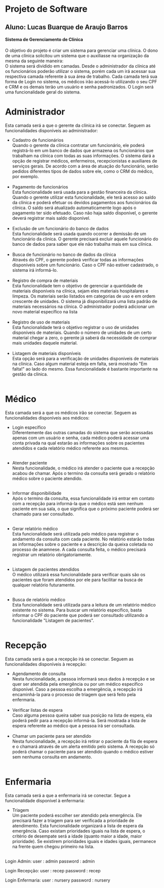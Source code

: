 # Projeto de Software
## Aluno: Lucas Buarque de Araujo Barros

#### Sistema de Gerenciamento de Clínica
   O objetivo do projeto é criar um sistema para gerenciar uma clínica. O dono de uma clínica solicitou um sistema que o auxiliasse na organização da mesma da seguinte maneira: </br>
   O sistema será dividido em camadas. Desde o administrador da clínica até os funcionários poderão utilizar o sistema, porém cada um irá acessar sua respectiva camada referente à sua área de trabalho. Cada camada terá sua forma de Login no sistema, os médicos irão acessá-lo utilizando o seu CPF e CRM e os demais terão um usuário e senha padronizados. O Login será uma funcionalidade geral do sistema.

# Administrador
   Esta camada será a que o gerente da clínica irá se conectar. Seguem as funcionalidades disponíveis ao administrador:
   * Cadastro de funcionários </br>
   Quando o gerente da clínica contratar um funcionário, ele poderá registrá-lo em um banco de dados que armazena os funcionários que trabalham na clínica com todas as suas informações. O sistema dará a opção de registrar médicos, enfermeiros, recepcionistas e auxiliares de serviços gerais. De acordo com a área de atuação do funcionário, serão pedidos diferentes tipos de dados sobre ele, como o CRM do médico, por exemplo. </br> </br>
   * Pagamento de funcionários </br>
   Esta funcionalidade será usada para a gestão financeira da clínica. Quando o gerente utilizar esta funcionalidade, ele terá acesso ao saldo da clínica e poderá efetuar os devidos pagamentos aos funcionários da clínica. O saldo será atualizado automaticamente logo após o pagamento ter sido efetuado. Caso não haja saldo disponível, o gerente deverá registrar mais saldo disponível. </br></br>
   * Exclusão de um funcionário do banco de dados </br>
   Esta funcionalidade será usada quando ocorrer a demissão de um funcionário da clinica. O gerente precisará excluir aquele funcionário do banco de dados para saber que ele não trabalha mais em sua clínica. </br></br>
   * Busca de funcionário no banco de dados da clínica </br>
   Através do CPF, o gerente poderá verificar todas as informações disponíveis sobre um funcionário. Caso o CPF não estiver cadastrado, o sistema irá informá-lo. </br></br>
   * Registro de compra de materiais </br>
   Esta funcionalidade tem o objetivo de gerenciar a quantidade de materiais disponíveis na clínica, sejam eles materiais hospitalares e limpeza. Os materiais serão listados em categorias de uso e em ordem crescente de unidades. O sistema já disponibilizará uma lista padrão de materiais necessários na clínica. O administrador poderá adicionar um novo material específico na lista </br></br>
   * Registro de uso de materiais </br>
   Esta funcionalidade terá o objetivo registrar o uso de unidades disponíveis de materiais. Quando o número de unidades de um certo material chegar a zero, o gerente já saberá da necessidade de comprar mais unidades daquele material.</br></br>
   * Listagem de materiais disponíveis </br>
   Esta opção será para a verificação de unidades disponíveis de materiais na clínica. Caso algum material esteja em falta, será mostrado "Em falta!" ao lado do mesmo. Essa funcionalidade é bastante importante na gestão da clínica. </br></br>

# Médico
   Esta camada será a que os médicos irão se conectar. Seguem as funcionalidades disponíveis aos médicos: 
   * Login específico </br>
   Diferentemente das outras camadas do sistema que serão acessadas apenas com um usuário e senha, cada médico poderá acessar uma conta privada na qual estarão as informações sobre os pacientes atendidos e cada relatório médico referente aos mesmos. </br></br>
   
   * Atender paciente </br>
   Nesta funcionalidade, o médico irá atender o paciente que a recepção acabou de chamar. Após o termino da consulta será gerado o relatório médico sobre o paciente atendido. </br></br>
   * Informar disponibilidade </br>
   Após o termino da consulta, essa funcionalidade irá entrar em contato com a recepção para informá-la que o médico está sem nenhum paciente em sua sala, o que significa que o próximo paciente poderá ser chamado para ser consultado. </br></br>
   * Gerar relatório médico </br>
   Esta funcionalidade será utilizada pelo médico para registrar o andamento da consulta com cada paciente. No relatório estarão todas as informações sobre o paciente e a descrição da queixa coletada no processo de anamnese. A cada consulta feita, o médico precisará registrar um relatório obrigatoriamente. </br></br>
   * Listagem de pacientes atendidos </br>
   O médico utilizará essa funcionalidade para verificar quais são os pacientes que foram atendidos por ele para facilitar na busca de qualquer relatório futuramente.</br></br>
   * Busca de relatório médico </br>
   Esta funcionalidade será utilizada para a leitura de um relatório médico existente no sistema. Para buscar um relatório específico, basta informar o CPF do paciente que poderá ser consultado utilizando a funcionalidade "Listagem de pacientes".</br></br>

# Recepção
   Esta camada será a que a recepção irá se conectar. Seguem as funcionalidades disponíveis à recepção:
   * Agendamento de consulta</br>
   Nesta funcionalidade, a pessoa informará seus dados à recepção e se quer ser atendida pela emergência ou por um médico específico disponível. Caso a pessoa escolha a emergência, a recepção irá encaminhá-la para o processo de triagem que será feito pela enfermaria. </br></br>
   * Verificar listas de espera </br>
   Caso alguma pessoa queira saber sua posição na lista de espera, ela poderá pedir para a recepção informá-la. Será mostrada a lista de espera referente ao médico que a pessoa irá ser consultada. </br></br>
   * Chamar um paciente para ser atendido</br> 
   Nesta funcionalidade, a recepção irá retirar o paciente da fila de espera e o chamará através de um alerta emitido pelo sistema. A recepção só poderá chamar o paciente para ser atendido quando o médico estiver sem nenhuma consulta em andamento. </br></br>
# Enfermaria
   Esta camada será a que a enfermaria irá se conectar. Segue a funcionalidade disponível à enfermaria:
   * Triagem </br>
   Um paciente poderá escolher ser atendido pela emergência. Ele precisará fazer a triagem para ser verificada a prioridade de atendimento. Esta funcionalidade organizará a lista de espera da emergência. Caso existam prioridades iguais na lista de espera, o critério de desempate será a idade (quanto maior a idade, maior prioridade). Se existirem prioridades iguais e idades iguais, permanece na frente quem chegou primeiro na lista. </br></br>
 
 Login Admin:
 user : admin
 password : admin </br>
 
 
 Login Recepção:
 user : recep
 password : recep </br>
 
 
 Login Enfermaria:
 user : nursery
 password : nursery </br>
 
